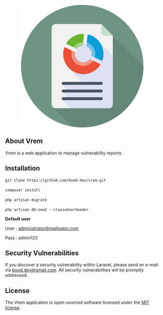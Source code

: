 <p align="center"><img src="https://github.com/bood-dev/vrem/blob/development/public/img/vrem.png" width="400"></p>

## About Vrem

Vrem is a web application to manage vulnerability reports.

## Installation

```
git clone https://github.com/bood-dev/vrem.git

composer install

php artisan migrate

php artisan db:seed --class=UserSeeder
```
**Default user**

User : administrator@mailinator.com

Pass : admin123

## Security Vulnerabilities

If you discover a security vulnerability within Laravel, please send an e-mail via [bood.dev@gmail.com](mailto:bood.dev@gmail.com). All security vulnerabilities will be promptly addressed.

## License

The Vrem application is open-sourced software licensed under the [MIT license](https://opensource.org/licenses/MIT).
